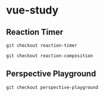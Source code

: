 # vue-study

## Reaction Timer 
```
git checkout reaction-timer
```
```
git checkout reaction-composition
```
## Perspective Playground
```
git checkout perspective-playground
```